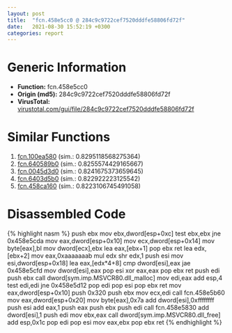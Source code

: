 ```yaml
---
layout: post
title:  "fcn.458e5cc0 @ 284c9c9722cef7520dddfe58806fd72f"
date:   2021-08-30 15:52:19 +0300
categories: report
---
```


# Generic Information
- **Function:** fcn.458e5cc0
- **Origin (md5):** 284c9c9722cef7520dddfe58806fd72f
- **VirusTotal:** [virustotal.com/gui/file/284c9c9722cef7520dddfe58806fd72f][virustotal_ref]



# Similar Functions

1. [fcn.100ea580][similar_1_ref] (sim.: 0.8295118568275364)
2. [fcn.640589b0][similar_2_ref] (sim.: 0.8255574429165667)
3. [fcn.0045d3d0][similar_3_ref] (sim.: 0.8241675373659645)
4. [fcn.6403d5b0][similar_4_ref] (sim.: 0.822922223125542)
5. [fcn.458ca160][similar_5_ref] (sim.: 0.8223106745491058)


# Disassembled Code

{% highlight nasm %}
push ebx
mov ebx,dword[esp+0xc]
test ebx,ebx
jne 0x458e5cda
mov eax,dword[esp+0x10]
mov ecx,dword[esp+0x14]
mov byte[eax],bl
mov dword[ecx],ebx
lea eax,[ebx+1]
pop ebx
ret 
lea edx,[ebx+2]
mov eax,0xaaaaaaab
mul edx
shr edx,1
push esi
mov esi,dword[esp+0x18]
lea eax,[edx*4+8]
cmp dword[esi],eax
jae 0x458e5cfd
mov dword[esi],eax
pop esi
xor eax,eax
pop ebx
ret 
push edi
push ebx
call dword[sym.imp.MSVCR80.dll_malloc]
mov edi,eax
add esp,4
test edi,edi
jne 0x458e5d12
pop edi
pop esi
pop ebx
ret 
mov eax,dword[esp+0x10]
push 0x320
push ebx
mov ecx,edi
call fcn.458e5b60
mov eax,dword[esp+0x20]
mov byte[eax],0x7a
add dword[esi],0xffffffff
push esi
add eax,1
push eax
push ebx
push edi
call fcn.458e5830
add dword[esi],1
push edi
mov ebx,eax
call dword[sym.imp.MSVCR80.dll_free]
add esp,0x1c
pop edi
pop esi
mov eax,ebx
pop ebx
ret 
{% endhighlight %}


[similar_1_ref]: /report/fcn.100ea580@89dc67d2f980e8488f97b1bf8cb24258
[similar_2_ref]: /report/fcn.640589b0@07e4412910bcf0f5969ef64c44eecb2d
[similar_3_ref]: /report/fcn.0045d3d0@289859175c221b107317af7727d26c17
[similar_4_ref]: /report/fcn.6403d5b0@07e4412910bcf0f5969ef64c44eecb2d
[similar_5_ref]: /report/fcn.458ca160@284c9c9722cef7520dddfe58806fd72f
[virustotal_ref]: https://www.virustotal.com/gui/file/284c9c9722cef7520dddfe58806fd72f